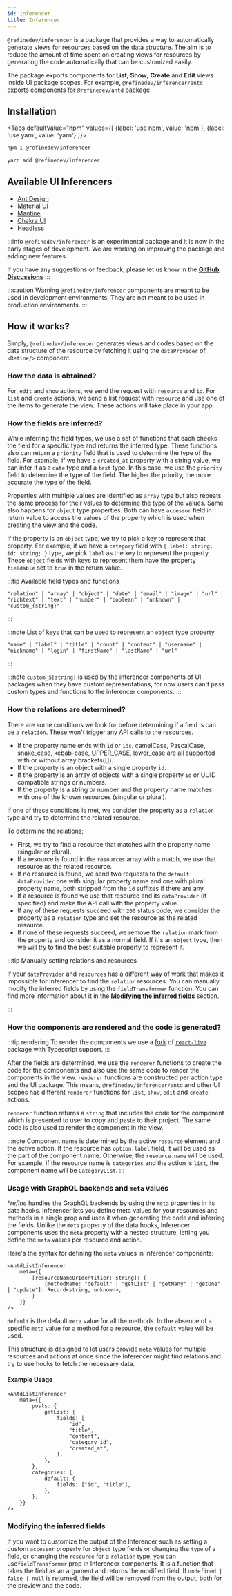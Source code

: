 ```yaml
---
id: inferencer
title: Inferencer
---
```


`@refinedev/inferencer` is a package that provides a way to automatically generate views for resources based on the data structure. The aim is to reduce the amount of time spent on creating views for resources by generating the code automatically that can be customized easily. 

The package exports components for **List**, **Show**, **Create** and **Edit** views inside UI package scopes. For example, `@refinedev/inferencer/antd` exports components for `@refinedev/antd` package.

## Installation

<Tabs
defaultValue="npm"
values={[
{label: 'use npm', value: 'npm'},
{label: 'use yarn', value: 'yarn'}
]}>
<TabItem value="npm">

```bash
npm i @refinedev/inferencer
```

  </TabItem>
    <TabItem value="yarn">

```bash
yarn add @refinedev/inferencer
```

  </TabItem>
</Tabs>

## Available UI Inferencers

- [Ant Design](/docs/api-reference/antd/components/inferencer)
- [Material UI](/docs/api-reference/mui/components/inferencer)
- [Mantine](/docs/api-reference/mantine/components/inferencer)
- [Chakra UI](/docs/api-reference/chakra-ui/components/inferencer)
- [Headless](/docs/api-reference/core/components/inferencer)

:::info
`@refinedev/inferencer` is an experimental package and it is now in the early stages of development. We are working on improving the package and adding new features.

If you have any suggestions or feedback, please let us know in the [**GitHub Discussions**](https://github.com/refinedev/refine/discussions/3046)
:::

:::caution Warning
`@refinedev/inferencer` components are meant to be used in development environments. They are not meant to be used in production environments.
:::

## How it works?

Simply, `@refinedev/inferencer` generates views and codes based on the data structure of the resource by fetching it using the `dataProvider` of `<Refine/>` component.

### How the data is obtained?

For, `edit` and `show` actions, we send the request with `resource` and `id`. For `list` and `create` actions, we send a list request with `resource` and use one of the items to generate the view. These actions will take place in your app. 

### How the fields are inferred?

While inferring the field types, we use a set of functions that each checks the field for a specific type and returns the inferred type. These functions also can return a `priority` field that is used to determine the type of the field. For example, if we have a `created_at` property with a string value, we can infer it as a `date` type and a `text` type. In this case, we use the `priority` field to determine the type of the field. The higher the priority, the more accurate the type of the field.

Properties with multiple values are identified as `array` type but also repeats the same process for their values to determine the type of the values. Same also happens for `object` type properties. Both can have `accessor` field in return value to access the values of the property which is used when creating the view and the code.

If the property is an `object` type, we try to pick a key to represent that property. For example, if we have a `category` field with `{ label: string; id: string; }` type, we pick `label` as the key to represent the property. These `object` fields with keys to represent them have the property `fieldable` set to `true` in the return value.

:::tip Available field types and functions
```
"relation" | "array" | "object" | "date" | "email" | "image" | "url" | "richtext" | "text" | "number" | "boolean" | "unknown" | "custom_{string}"
```
:::

:::note List of keys that can be used to represent an `object` type property
```
"name" | "label" | "title" | "count" | "content" | "username" | "nickname" | "login" | "firstName" | "lastName" | "url"
```
:::

:::note
`custom_${string}` is used by the inferencer components of UI packages when they have custom representations, for now users can't pass custom types and functions to the inferencer components.
:::

### How the relations are determined?

There are some conditions we look for before determining if a field is can be a `relation`. These won't trigger any API calls to the resources.

- If the property name ends with `id` or `ids`. camelCase, PascalCase, snake_case, kebab-case, UPPER_CASE, lower_case are all supported with or without array brackets([]).
- If the property is an object with a single property `id`.
- If the property is an array of objects with a single property `id` or UUID compatible strings or numbers.
- If the property is a string or number and the property name matches with one of the known resources (singular or plural).

If one of these conditions is met, we consider the property as a `relation` type and try to determine the related resource.

To determine the relations;

- First, we try to find a resource that matches with the property name (singular or plural).
- If a resource is found in the `resources` array with a match, we use that resource as the related resource.
- If no resource is found, we send two requests to the `default` `dataProvider` one with singular property name and one with plural property name, both stripped from the `id` suffixes if there are any.
- If a resource is found we use that resource and its `dataProvider` (if specified) and make the API call with the property value.
- If any of these requests succeed with `200` status code, we consider the property as a `relation` type and set the resource as the related resource.
- If none of these requests succeed, we remove the `relation` mark from the property and consider it as a normal field. If it's an `object` type, then we will try to find the best suitable property to represent it.

:::tip Manually setting relations and resources

If your `dataProvider` and `resources` has a different way of work that makes it impossible for Inferencer to find the `relation` resources. You can manually modify the inferred fields by using the `fieldTransformer` function. You can find more information about it in the [**Modifying the inferred fields**](#modifying-the-inferred-fields) section.

:::

### How the components are rendered and the code is generated?

:::tip rendering
To render the components we use a [fork](https://github.com/aliemir/react-live) of [`react-live`](https://github.com/FormidableLabs/react-live) package with Typescript support.
:::

After the fields are determined, we use the `renderer` functions to create the code for the components and also use the same code to render the components in the view. `renderer` functions are constructed per action type and the UI package. This means, `@refinedev/inferencer/antd` and other UI scopes has different `renderer` functions for `list`, `show`, `edit` and `create` actions. 

`renderer` function returns a `string` that includes the code for the component which is presented to user to copy and paste to their project. The same code is also used to render the component in the view.

:::note
Component name is determined by the active `resource` element and the active action. If the resource has `option.label` field, it will be used as the part of the component name. Otherwise, the `resource.name` will be used. For example, if the resource name is `categories` and the action is `list`, the component name will be `CategoryList`.
:::

### Usage with GraphQL backends and `meta` values

**refine* handles the GraphQL backends by using the `meta` properties in its data hooks. Inferencer lets you define meta values for your resources and methods in a single prop and uses it when generating the code and inferring the fields. Unlike the `meta` property of the data hooks, Inferencer components uses the `meta` property with a nested structure, letting you define the `meta` values per resource and action.

Here's the syntax for defining the `meta` values in Inferencer components:

```tsx
<AntdListInferencer
    meta={{
        [resourceNameOrIdentifier: string]: {
            [methodName: "default" | "getList" | "getMany" | "getOne" | "update"]: Record<string, unknown>,
        }
    }}
/>
```

`default` is the default `meta` value for all the methods. In the absence of a specific `meta` value for a method for a resource, the `default` value will be used.

This structure is designed to let users provide `meta` values for multiple resources and actions at once since the Inferencer might find relations and try to use hooks to fetch the necessary data.

#### Example Usage

```tsx
<AntdListInferencer
    meta={{
        posts: {
            getList: {
                fields: [
                    "id",
                    "title",
                    "content",
                    "category_id",
                    "created_at",
                ],
            },
        },
        categories: {
            default: {
                fields: ["id", "title"],
            },
        },
    }}
/>
```

### Modifying the inferred fields

If you want to customize the output of the Inferencer such as setting a custom `accessor` property for `object` type fields or changing the `type` of a field, or changing the `resource` for a `relation` type, you can use`fieldTransformer` prop in Inferencer components. It is a function that takes the field as an argument and returns the modified field. If `undefined | false | null` is returned, the field will be removed from the output, both for the preview and the code.